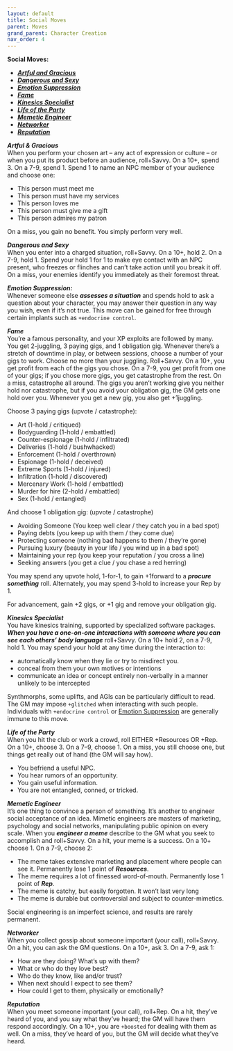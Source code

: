 ```yaml
---
layout: default
title: Social Moves
parent: Moves
grand_parent: Character Creation
nav_order: 4
---
```


**Social Moves:**

- **_[Artful and Gracious](https://eclipse-phase-apocalypse.obsidianportal.com/wikis/moves#Gracious)_**
- **_[Dangerous and Sexy](https://eclipse-phase-apocalypse.obsidianportal.com/wikis/moves#Sexy)_**
- **_[Emotion Suppression](https://eclipse-phase-apocalypse.obsidianportal.com/wikis/moves#Emotion)_**
- **_[Fame](https://eclipse-phase-apocalypse.obsidianportal.com/wikis/moves#Fame)_**
- **_[Kinesics Specialist](https://eclipse-phase-apocalypse.obsidianportal.com/wikis/moves#Kinesics)_**
- **_[Life of the Party](https://eclipse-phase-apocalypse.obsidianportal.com/wikis/moves#Party)_**
- **_[Memetic Engineer](https://eclipse-phase-apocalypse.obsidianportal.com/wikis/moves#Mimetic)_**
- **_[Networker](https://eclipse-phase-apocalypse.obsidianportal.com/wikis/moves#Networker)_**
- **_[Reputation](https://eclipse-phase-apocalypse.obsidianportal.com/wikis/moves#Reputation)_**

**_Artful & Gracious_**  
When you perform your chosen art – any act of expression or culture – or when you put its product before an audience, roll+Savvy. On a 10+, spend 3. On a 7-9, spend 1. Spend 1 to name an NPC member of your audience and choose one:

- This person must meet me
- This person must have my services
- This person loves me
- This person must give me a gift
- This person admires my patron

On a miss, you gain no benefit. You simply perform very well.

**_Dangerous and Sexy_**  
When you enter into a charged situation, roll+Savvy. On a 10+, hold 2. On a 7-9, hold 1. Spend your hold 1 for 1 to make eye contact with an NPC present, who freezes or flinches and can’t take action until you break it off. On a miss, your enemies identify you immediately as their foremost threat.

**_Emotion Suppression:_**  
Whenever someone else **_assesses a situation_** and spends hold to ask a question about your character, you may answer their question in any way you wish, even if it’s not true. This move can be gained for free through certain implants such as `+endocrine control`.

**_Fame_**  
You’re a famous personality, and your XP exploits are followed by many. You get 2-juggling, 3 paying gigs, and 1 obligation gig. Whenever there’s a stretch of downtime in play, or between sessions, choose a number of your gigs to work. Choose no more than your juggling. Roll+Savvy. On a 10+, you get profit from each of the gigs you chose. On a 7-9, you get profit from one of your gigs; if you chose more gigs, you get catastrophe from the rest. On a miss, catastrophe all around. The gigs you aren’t working give you neither hold nor catastrophe, but if you avoid your obligation gig, the GM gets one hold over you. Whenever you get a new gig, you also get +1juggling.

Choose 3 paying gigs (upvote / catastrophe):

- Art (1-hold / critiqued)
- Bodyguarding (1-hold / embattled)
- Counter-espionage (1-hold / infiltrated)
- Deliveries (1-hold / bushwhacked)
- Enforcement (1-hold / overthrown)
- Espionage (1-hold / deceived)
- Extreme Sports (1-hold / injured)
- Infiltration (1-hold / discovered)
- Mercenary Work (1-hold / embattled)
- Murder for hire (2-hold / embattled)
- Sex (1-hold / entangled)

And choose 1 obligation gig: (upvote / catastrophe)

- Avoiding Someone (You keep well clear / they catch you in a bad spot)
- Paying debts (you keep up with them / they come due)
- Protecting someone (nothing bad happens to them / they’re gone)
- Pursuing luxury (beauty in your life / you wind up in a bad spot)
- Maintaining your rep (you keep your reputation / you cross a line)
- Seeking answers (you get a clue / you chase a red herring)

You may spend any upvote hold, 1-for-1, to gain +1forward to a **_procure something_** roll. Alternately, you may spend 3-hold to increase your Rep by 1.

For advancement, gain +2 gigs, or +1 gig and remove your obligation gig.

**_Kinesics Specialist_**  
You have kinesics training, supported by specialized software packages. **_When you have a one-on-one interactions with someone where you can see each others’ body language_** roll+Savvy. On a 10+ hold 2, on a 7-9, hold 1. You may spend your hold at any time during the interaction to:

- automatically know when they lie or try to misdirect you.
- conceal from them your own motives or intentions
- communicate an idea or concept entirely non-verbally in a manner unlikely to be intercepted

Synthmorphs, some uplifts, and AGIs can be particularly difficult to read. The GM may impose `+glitched` when interacting with such people. Individuals with `+endocrine control` or [Emotion Suppression](https://eclipse-phase-apocalypse.obsidianportal.com/wikis/moves#Emotion) are generally immune to this move.

**_Life of the Party_**  
When you hit the club or work a crowd, roll EITHER +Resources OR +Rep. On a 10+, choose 3. On a 7–9, choose 1. On a miss, you still choose one, but things get really out of hand (the GM will say how).

- You befriend a useful NPC.
- You hear rumors of an opportunity.
- You gain useful information.
- You are not entangled, conned, or tricked.

**_Memetic Engineer_**  
It’s one thing to convince a person of something. It’s another to engineer social acceptance of an idea. Mimetic engineers are masters of marketing, psychology and social networks, manipulating public opinion on every scale. When you **_engineer a meme_** describe to the GM what you seek to accomplish and roll+Savvy. On a hit, your meme is a success. On a 10+ choose 1. On a 7-9, choose 2:

- The meme takes extensive marketing and placement where people can see it. Permanently lose 1 point of **_Resources_**.
- The meme requires a lot of finessed word-of-mouth. Permanently lose 1 point of **_Rep_**.
- The meme is catchy, but easily forgotten. It won’t last very long
- The meme is durable but controversial and subject to counter-mimetics.

Social engineering is an imperfect science, and results are rarely permanent.

**_Networker_**  
When you collect gossip about someone important (your call), roll+Savvy. On a hit, you can ask the GM questions. On a 10+, ask 3. On a 7-9, ask 1:

- How are they doing? What’s up with them?
- What or who do they love best?
- Who do they know, like and/or trust?
- When next should I expect to see them?
- How could I get to them, physically or emotionally?

**_Reputation_**  
When you meet someone important (your call), roll+Rep. On a hit, they’ve heard of you, and you say what they’ve heard; the GM will have them respond accordingly. On a 10+, you are `+boosted` for dealing with them as well. On a miss, they’ve heard of you, but the GM will decide what they’ve heard.
